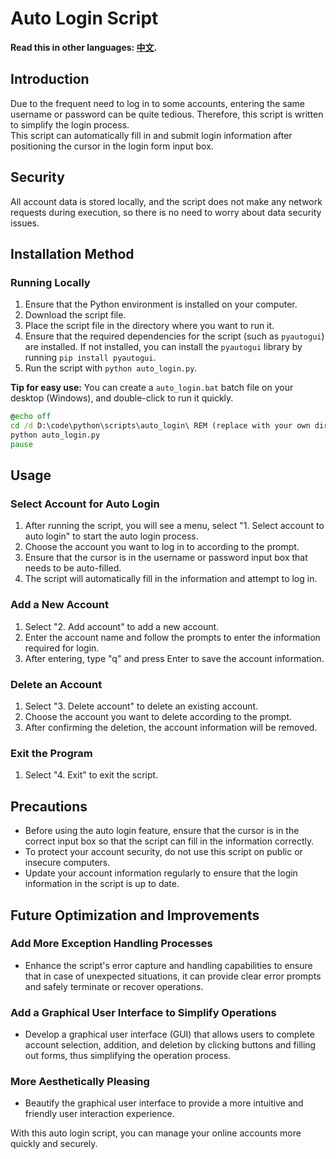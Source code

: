 # Auto Login Script

**Read this in other languages: [中文](readme_zh.md).**

## Introduction

Due to the frequent need to log in to some accounts, entering the same username or password can be quite tedious. Therefore, this script is written to simplify the login process.  
This script can automatically fill in and submit login information after positioning the cursor in the login form input box.

## Security

All account data is stored locally, and the script does not make any network requests during execution, so there is no need to worry about data security issues.

## Installation Method

### Running Locally

1. Ensure that the Python environment is installed on your computer.
2. Download the script file.
3. Place the script file in the directory where you want to run it.
4. Ensure that the required dependencies for the script (such as `pyautogui`) are installed. If not installed, you can install the `pyautogui` library by running `pip install pyautogui`.
5. Run the script with `python auto_login.py`.

**Tip for easy use:**
You can create a `auto_login.bat` batch file on your desktop (Windows), and double-click to run it quickly.

```bat
@echo off
cd /d D:\code\python\scripts\auto_login\ REM (replace with your own directory)
python auto_login.py
pause
```

## Usage

### Select Account for Auto Login

1. After running the script, you will see a menu, select "1. Select account to auto login" to start the auto login process.
2. Choose the account you want to log in to according to the prompt.
3. Ensure that the cursor is in the username or password input box that needs to be auto-filled.
4. The script will automatically fill in the information and attempt to log in.

### Add a New Account

1. Select "2. Add account" to add a new account.
2. Enter the account name and follow the prompts to enter the information required for login.
3. After entering, type "q" and press Enter to save the account information.

### Delete an Account

1. Select "3. Delete account" to delete an existing account.
2. Choose the account you want to delete according to the prompt.
3. After confirming the deletion, the account information will be removed.

### Exit the Program

1. Select "4. Exit" to exit the script.

## Precautions

- Before using the auto login feature, ensure that the cursor is in the correct input box so that the script can fill in the information correctly.
- To protect your account security, do not use this script on public or insecure computers.
- Update your account information regularly to ensure that the login information in the script is up to date.

## Future Optimization and Improvements

### Add More Exception Handling Processes

- Enhance the script's error capture and handling capabilities to ensure that in case of unexpected situations, it can provide clear error prompts and safely terminate or recover operations.

### Add a Graphical User Interface to Simplify Operations

- Develop a graphical user interface (GUI) that allows users to complete account selection, addition, and deletion by clicking buttons and filling out forms, thus simplifying the operation process.

### More Aesthetically Pleasing

- Beautify the graphical user interface to provide a more intuitive and friendly user interaction experience.

With this auto login script, you can manage your online accounts more quickly and securely.
